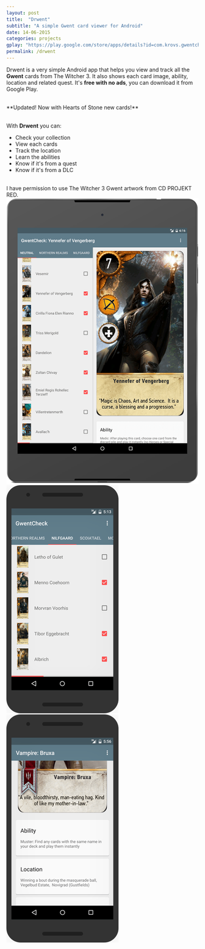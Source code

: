 ```yaml
---
layout: post
title:  "Drwent"
subtitle: "A simple Gwent card viewer for Android"
date: 14-06-2015
categories: projects
gplay: "https://play.google.com/store/apps/details?id=com.krovs.gwentcheck"
permalink: /drwent
---
```


Drwent is a very simple Android app that helps you view and track all the **Gwent** cards from The Witcher 3. It also shows each card image, ability, location and related quest.
It's **free with no ads**, you can download it from Google Play.

<br>
**Updated! Now with Hearts of Stone new cards!**
<br><br>

With **Drwent** you can:

* Check your collection
* View each cards
* Track the location
* Learn the abilities
* Know if it's from a quest
* Know if it's from a DLC

<br>
I have permission to use The Witcher 3 Gwent artwork from CD PROJEKT RED.

<br>

<div class="row">
    <div class="col-xs-4 col-sm-4 col-md-4">
        <a href="#" class="thumbnail">
             <img src="/images/drw1.png" class="img-responsive">
        </a>
    </div>
     <div class="col-xs-4 col-sm-4 col-md-4">
        <a href="#" class="thumbnail">
             <img src="/images/drw2.png" class="img-responsive">
        </a>
    </div>
    <div class="col-xs-4 col-sm-4 col-md-4">
        <a href="#" class="thumbnail">
             <img src="/images/drw3.png" class="img-responsive">
        </a>
    </div>
</div>
